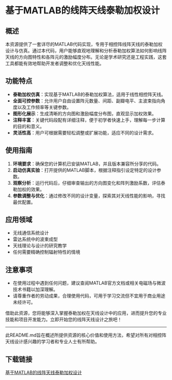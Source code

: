 # 基于MATLAB的线阵天线泰勒加权设计

## 概述

本资源提供了一套详尽的MATLAB代码实现，专用于相控阵线阵天线的泰勒加权设计与仿真。通过本代码，用户能够直观地理解和分析泰勒加权算法如何影响线阵天线的方向图特性和各阵元的激励幅度分布。无论是学术研究还是工程实践，这套工具都能有效地帮助开发者调整和优化天线性能。

## 功能特点

- **泰勒加权仿真**：实现基于MATLAB的泰勒加权算法，适用于线性相控阵天线。
- **全面可控参数**：允许用户自由设置阵元数量、间距、副瓣电平、主波束指向角度以及工作频率等关键参数。
- **图形化展示**：生成清晰的方向图和激励幅度分布图，直观显示加权效果。
- **注释丰富**：关键代码段配有详细注释，便于初学者快速上手，理解每一步计算的目的和意义。
- **灵活性高**：用户可根据需要轻松调整或扩展功能，适应不同的设计需求。

## 使用指南

1. **环境要求**：确保您的计算机已安装MATLAB，并且版本兼容所分享的代码。
2. **启动仿真实验**：打开提供的MATLAB脚本，根据注释指引设定特定的设计参数。
3. **观察分析**：运行代码后，仔细审查输出的方向图变化和阵列激励系数，评估泰勒加权的效果。
4. **参数调整与优化**：通过修改不同的设计变量，探索其对天线性能的影响，寻找最优配置。

## 应用领域

- 无线通信系统设计
- 雷达系统中的波束成型
- 天线理论与设计的研究教学
- 任何需要精确控制辐射特性的情境

## 注意事项

- 在使用过程中遇到任何问题，建议查阅MATLAB官方文档或相关电磁场与微波技术书籍以加深理解。
- 请尊重作者的劳动成果，合理使用代码，可用于学习交流但不宜用于商业用途未经许可。

借助此资源，您将能够深入掌握泰勒加权在天线设计中的应用，进而提升您的专业技能和项目开发能力。立即开始您的线阵天线设计之旅吧！

---

此README.md旨在概述所提供资源的核心价值和使用方法，希望对所有对相控阵天线设计感兴趣的学习者和专业人士有所帮助。

## 下载链接

[基于MATLAB的线阵天线泰勒加权设计](https://pan.quark.cn/s/f335c457d089)